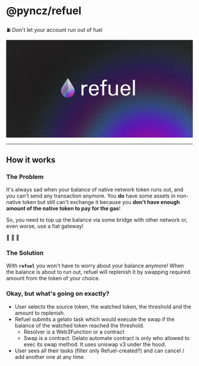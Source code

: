 # @pyncz/refuel
⛽ Don't let your account run out of fuel

![refuel cover](./.github/cover.jpg)

---

## How it works

### The Problem

It's always sad when your balance of native network token runs out, and you can't send any transaction anymore. You **do** have some assets in non-native token but still can't exchange it because you **don't have enough amount of the native token to pay for the gas**!

So, you need to top up the balance via some bridge with other network or, even worse, use a fiat gateway!

🤯 🤯 🤯


### The Solution

With **`refuel`** you won't have to worry about your balance anymore! When the balance is about to run out, refuel will replenish it by swapping required amount from the token of your choice.


### Okay, but what's going on exactly?

- User selects the source token, the watched token, the threshold and the amount to replenish.
- Refuel submits a gelato task which would execute the swap if the balance of the watched token reached the threshold.
  - Resolver is a Web3Function or a contract
  - Swap is a contract. Gelato automate contract is only who allowed to exec its swap method. It uses uniswap v3 under the hood.
- User sees all their tasks (filter only Refuel-created?) and can cancel / add another one at any time.
